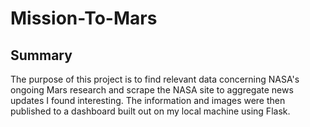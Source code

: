 # Mission-To-Mars

## Summary
The purpose of this project is to find relevant data concerning NASA's ongoing Mars research and scrape the NASA site to aggregate news updates I found interesting. The information and images were then published to a dashboard built out on my local machine using Flask. 
